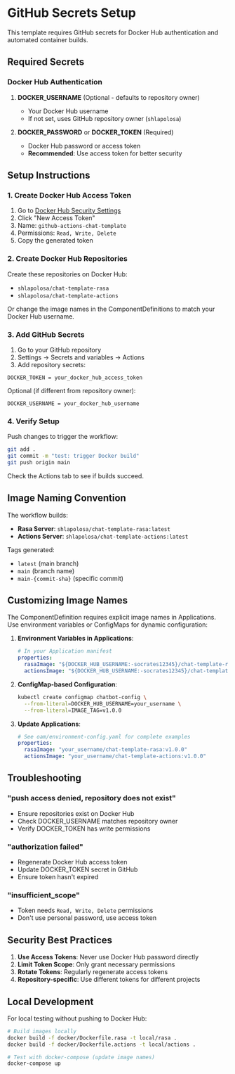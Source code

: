 # GitHub Secrets Setup

This template requires GitHub secrets for Docker Hub authentication and automated container builds.

## Required Secrets

### Docker Hub Authentication

1. **DOCKER_USERNAME** (Optional - defaults to repository owner)
   - Your Docker Hub username
   - If not set, uses GitHub repository owner (`shlapolosa`)

2. **DOCKER_PASSWORD** or **DOCKER_TOKEN** (Required)
   - Docker Hub password or access token
   - **Recommended**: Use access token for better security

## Setup Instructions

### 1. Create Docker Hub Access Token

1. Go to [Docker Hub Security Settings](https://hub.docker.com/settings/security)
2. Click "New Access Token"
3. Name: `github-actions-chat-template`
4. Permissions: `Read, Write, Delete`
5. Copy the generated token

### 2. Create Docker Hub Repositories

Create these repositories on Docker Hub:
- `shlapolosa/chat-template-rasa`
- `shlapolosa/chat-template-actions`

Or change the image names in the ComponentDefinitions to match your Docker Hub username.

### 3. Add GitHub Secrets

1. Go to your GitHub repository
2. Settings → Secrets and variables → Actions
3. Add repository secrets:

```
DOCKER_TOKEN = your_docker_hub_access_token
```

Optional (if different from repository owner):
```
DOCKER_USERNAME = your_docker_hub_username
```

### 4. Verify Setup

Push changes to trigger the workflow:

```bash
git add .
git commit -m "test: trigger Docker build"
git push origin main
```

Check the Actions tab to see if builds succeed.

## Image Naming Convention

The workflow builds:
- **Rasa Server**: `shlapolosa/chat-template-rasa:latest`
- **Actions Server**: `shlapolosa/chat-template-actions:latest`

Tags generated:
- `latest` (main branch)
- `main` (branch name)
- `main-{commit-sha}` (specific commit)

## Customizing Image Names

The ComponentDefinition requires explicit image names in Applications. Use environment variables or ConfigMaps for dynamic configuration:

1. **Environment Variables in Applications**:
   ```yaml
   # In your Application manifest
   properties:
     rasaImage: "${DOCKER_HUB_USERNAME:-socrates12345}/chat-template-rasa:${IMAGE_TAG:-latest}"
     actionsImage: "${DOCKER_HUB_USERNAME:-socrates12345}/chat-template-actions:${IMAGE_TAG:-latest}"
   ```

2. **ConfigMap-based Configuration**:
   ```bash
   kubectl create configmap chatbot-config \
     --from-literal=DOCKER_HUB_USERNAME=your_username \
     --from-literal=IMAGE_TAG=v1.0.0
   ```

3. **Update Applications**:
   ```yaml
   # See oam/environment-config.yaml for complete examples
   properties:
     rasaImage: "your_username/chat-template-rasa:v1.0.0"
     actionsImage: "your_username/chat-template-actions:v1.0.0"
   ```

## Troubleshooting

### "push access denied, repository does not exist"
- Ensure repositories exist on Docker Hub
- Check DOCKER_USERNAME matches repository owner
- Verify DOCKER_TOKEN has write permissions

### "authorization failed"
- Regenerate Docker Hub access token
- Update DOCKER_TOKEN secret in GitHub
- Ensure token hasn't expired

### "insufficient_scope"
- Token needs `Read, Write, Delete` permissions
- Don't use personal password, use access token

## Security Best Practices

1. **Use Access Tokens**: Never use Docker Hub password directly
2. **Limit Token Scope**: Only grant necessary permissions
3. **Rotate Tokens**: Regularly regenerate access tokens
4. **Repository-specific**: Use different tokens for different projects

## Local Development

For local testing without pushing to Docker Hub:

```bash
# Build images locally
docker build -f docker/Dockerfile.rasa -t local/rasa .
docker build -f docker/Dockerfile.actions -t local/actions .

# Test with docker-compose (update image names)
docker-compose up
```